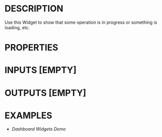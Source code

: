 # DESCRIPTION

Use this Widget to show that some operation is in progress or something is loading, etc.

# PROPERTIES

# INPUTS [EMPTY]

# OUTPUTS [EMPTY]

# EXAMPLES

* _Dashboard Widgets Demo_
